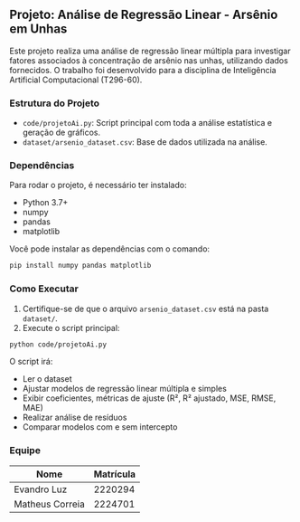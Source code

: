 
## Projeto: Análise de Regressão Linear - Arsênio em Unhas

Este projeto realiza uma análise de regressão linear múltipla para investigar fatores associados à concentração de arsênio nas unhas, utilizando dados fornecidos. O trabalho foi desenvolvido para a disciplina de Inteligência Artificial Computacional (T296-60).

### Estrutura do Projeto

- `code/projetoAi.py`: Script principal com toda a análise estatística e geração de gráficos.
- `dataset/arsenio_dataset.csv`: Base de dados utilizada na análise.

### Dependências

Para rodar o projeto, é necessário ter instalado:

- Python 3.7+
- numpy
- pandas
- matplotlib

Você pode instalar as dependências com o comando:

```bash
pip install numpy pandas matplotlib
```

### Como Executar

1. Certifique-se de que o arquivo `arsenio_dataset.csv` está na pasta `dataset/`.
2. Execute o script principal:

```bash
python code/projetoAi.py
```

O script irá:
- Ler o dataset
- Ajustar modelos de regressão linear múltipla e simples
- Exibir coeficientes, métricas de ajuste (R², R² ajustado, MSE, RMSE, MAE)
- Realizar análise de resíduos
- Comparar modelos com e sem intercepto

### Equipe

| Nome             | Matrícula |
|------------------|-----------|
| Evandro Luz      | 2220294   |
| Matheus Correia  | 2224701   |